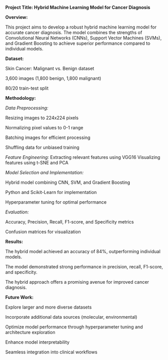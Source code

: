 __Project Title: Hybrid Machine Learning Model for Cancer Diagnosis__

__Overview:__

This project aims to develop a robust hybrid machine learning model for accurate cancer diagnosis. The model combines the strengths of Convolutional Neural Networks (CNNs), Support Vector Machines (SVMs), and Gradient Boosting to achieve superior performance compared to individual models.

__Dataset:__

Skin Cancer: Malignant vs. Benign dataset

3,600 images (1,800 benign, 1,800 malignant)

80/20 train-test split

__Methodology:__

_Data Preprocessing:_

Resizing images to 224x224 pixels

Normalizing pixel values to 0-1 range

Batching images for efficient processing

Shuffling data for unbiased training

_Feature Engineering:_
Extracting relevant features using VGG16
Visualizing features using t-SNE and PCA

_Model Selection and Implementation:_

Hybrid model combining CNN, SVM, and Gradient Boosting

Python and Scikit-Learn for implementation

Hyperparameter tuning for optimal performance

_Evaluation:_

Accuracy, Precision, Recall, F1-score, and Specificity metrics

Confusion matrices for visualization

__Results:__

The hybrid model achieved an accuracy of 84%, outperforming individual models.

The model demonstrated strong performance in precision, recall, F1-score, and specificity.

The hybrid approach offers a promising avenue for improved cancer diagnosis.

__Future Work:__

Explore larger and more diverse datasets

Incorporate additional data sources (molecular, environmental)

Optimize model performance through hyperparameter tuning and architecture exploration

Enhance model interpretability

Seamless integration into clinical workflows
